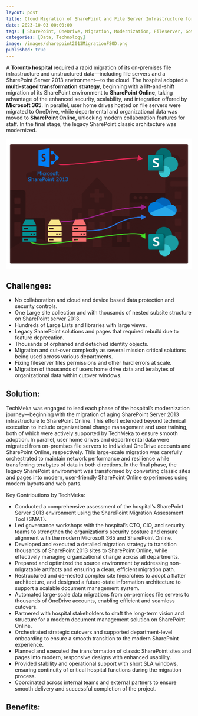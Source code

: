 ```yaml
---
layout: post
title: Cloud Migration of SharePoint and File Server Infrastructure for a Leading Toronto Hospital
date: 2023-10-03 00:00:00
tags: [ SharePoint, OneDrive, Migration, Modernization, Fileserver, Governance ]
categories: [Data, Technology]
image: /images/sharepoint2013MigrationFSOD.png
published: true
---
```


A **Toronto hospital** required a rapid migration of its on-premises file infrastructure and unstructured data—including file servers and a SharePoint Server 2013 environment—to the cloud. <!--more--> The hospital adopted a **multi-staged transformation strategy**, beginning with a lift-and-shift migration of its SharePoint environment to **SharePoint Online**, taking advantage of the enhanced security, scalability, and integration offered by **Microsoft 365**. In parallel, user home drives hosted on file servers were migrated to OneDrive, while departmental and organizational data was moved to **SharePoint Online**, unlocking modern collaboration features for staff. In the final stage, the legacy SharePoint classic architecture was modernized.

![sharepoint2016Migration][1]
## Challenges:
- No collaboration and cloud and device based data protection and security controls. 
- One Large site collection and with thousands of nested subsite structure on SharePoint server 2013.
- Hundreds of Large Lists and libraries with large views.
- Legacy SharePoint solutions and pages that required rebuild due to feature deprecation.
- Thousands of orphaned and detached identity objects.
- Migration and cut-over complexity as several mission critical solutions being used across various departments.
- Fixing fileserver files permissions and other hard errors at scale.
- Migration of thousands of users home drive data and terabytes of organizational data within cutover windows.

## Solution:
TechMeka was engaged to lead each phase of the hospital’s modernization journey—beginning with the migration of aging SharePoint Server 2013 infrastructure to SharePoint Online. This effort extended beyond technical execution to include organizational change management and user training, both of which were actively supported by TechMeka to ensure smooth adoption. In parallel, user home drives and departmental data were migrated from on-premises file servers to individual OneDrive accounts and SharePoint Online, respectively. This large-scale migration was carefully orchestrated to maintain network performance and resilience while transferring terabytes of data in both directions. In the final phase, the legacy SharePoint environment was transformed by converting classic sites and pages into modern, user-friendly SharePoint Online experiences using modern layouts and web parts.


Key Contributions by TechMeka:
- Conducted a comprehensive assessment of the hospital’s SharePoint Server 2013 environment using the SharePoint Migration Assessment Tool (SMAT).
- Led governance workshops with the hospital’s CTO, CIO, and security teams to strengthen the organization’s security posture and ensure alignment with the modern Microsoft 365 and SharePoint Online.
- Developed and executed a detailed migration strategy to transition thousands of SharePoint 2013 sites to SharePoint Online, while effectively managing organizational change across all departments.
- Prepared and optimized the source environment by addressing non-migratable artifacts and ensuring a clean, efficient migration path.
- Restructured and de-nested complex site hierarchies to adopt a flatter architecture, and designed a future-state information architecture to support a scalable document management system.
- Automated large-scale data migrations from on-premises file servers to thousands of OneDrive accounts, enabling efficient and seamless cutovers.
- Partnered with hospital stakeholders to draft the long-term vision and structure for a modern document management solution on SharePoint Online.
- Orchestrated strategic cutovers and supported department-level onboarding to ensure a smooth transition to the modern SharePoint experience.
- Planned and executed the transformation of classic SharePoint sites and pages into modern, responsive designs with enhanced usability.
- Provided stability and operational support with short SLA windows, ensuring continuity of critical hospital functions during the migration process.
- Coordinated across internal teams and external partners to ensure smooth delivery and successful completion of the project.


## Benefits:


 [1]: /images/sharepoint2013MigrationFSOD.png